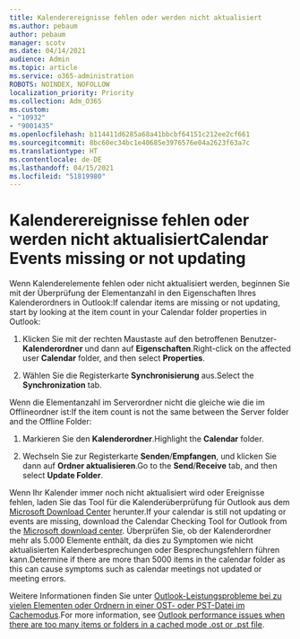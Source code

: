 ```yaml
---
title: Kalenderereignisse fehlen oder werden nicht aktualisiert
ms.author: pebaum
author: pebaum
manager: scotv
ms.date: 04/14/2021
audience: Admin
ms.topic: article
ms.service: o365-administration
ROBOTS: NOINDEX, NOFOLLOW
localization_priority: Priority
ms.collection: Adm_O365
ms.custom:
- "10932"
- "9001435"
ms.openlocfilehash: b114411d6285a68a41bbcbf64151c212ee2cf661
ms.sourcegitcommit: 8bc60ec34bc1e40685e3976576e04a2623f63a7c
ms.translationtype: HT
ms.contentlocale: de-DE
ms.lasthandoff: 04/15/2021
ms.locfileid: "51819980"
---
```

# <a name="calendar-events-missing-or-not-updating"></a><span data-ttu-id="95918-102">Kalenderereignisse fehlen oder werden nicht aktualisiert</span><span class="sxs-lookup"><span data-stu-id="95918-102">Calendar Events missing or not updating</span></span>

<span data-ttu-id="95918-103">Wenn Kalenderelemente fehlen oder nicht aktualisiert werden, beginnen Sie mit der Überprüfung der Elementanzahl in den Eigenschaften Ihres Kalenderordners in Outlook:</span><span class="sxs-lookup"><span data-stu-id="95918-103">If calendar items are missing or not updating, start by looking at the item count in your Calendar folder properties in Outlook:</span></span> 

1. <span data-ttu-id="95918-104">Klicken Sie mit der rechten Maustaste auf den betroffenen Benutzer-**Kalenderordner** und dann auf **Eigenschaften**.</span><span class="sxs-lookup"><span data-stu-id="95918-104">Right-click on the affected user **Calendar** folder, and then select **Properties**.</span></span>

1. <span data-ttu-id="95918-105">Wählen Sie die Registerkarte **Synchronisierung** aus.</span><span class="sxs-lookup"><span data-stu-id="95918-105">Select the **Synchronization** tab.</span></span>

<span data-ttu-id="95918-106">Wenn die Elementanzahl im Serverordner nicht die gleiche wie die im Offlineordner ist:</span><span class="sxs-lookup"><span data-stu-id="95918-106">If the item count is not the same between the Server folder and the Offline Folder:</span></span>

1.  <span data-ttu-id="95918-107">Markieren Sie den **Kalenderordner**.</span><span class="sxs-lookup"><span data-stu-id="95918-107">Highlight the **Calendar** folder.</span></span>

1.  <span data-ttu-id="95918-108">Wechseln Sie zur Registerkarte **Senden**/**Empfangen**, und klicken Sie dann auf **Ordner aktualisieren**.</span><span class="sxs-lookup"><span data-stu-id="95918-108">Go to the **Send**/**Receive** tab, and then select **Update Folder**.</span></span>

<span data-ttu-id="95918-109">Wenn Ihr Kalender immer noch nicht aktualisiert wird oder Ereignisse fehlen, laden Sie das Tool für die Kalenderüberprüfung für Outlook aus dem [Microsoft Download Center](https://www.microsoft.com/download/details.aspx?id=28786) herunter.</span><span class="sxs-lookup"><span data-stu-id="95918-109">If your calendar is still not updating or events are missing, download the Calendar Checking Tool for Outlook from the [Microsoft download center](https://www.microsoft.com/download/details.aspx?id=28786).</span></span> <span data-ttu-id="95918-110">Überprüfen Sie, ob der Kalenderordner mehr als 5.000 Elemente enthält, da dies zu Symptomen wie nicht aktualisierten Kalenderbesprechungen oder Besprechungsfehlern führen kann.</span><span class="sxs-lookup"><span data-stu-id="95918-110">Determine if there are more than 5000 items in the calendar folder as this can cause symptoms such as calendar meetings not updated or meeting errors.</span></span> 

<span data-ttu-id="95918-111">Weitere Informationen finden Sie unter [Outlook-Leistungsprobleme bei zu vielen Elementen oder Ordnern in einer OST- oder PST-Datei im Cachemodus](https://docs.microsoft.com/outlook/troubleshoot/performance/performance-issues-if-too-many-items-or-folders).</span><span class="sxs-lookup"><span data-stu-id="95918-111">For more information, see [Outlook performance issues when there are too many items or folders in a cached mode .ost or .pst file](https://docs.microsoft.com/outlook/troubleshoot/performance/performance-issues-if-too-many-items-or-folders).</span></span>